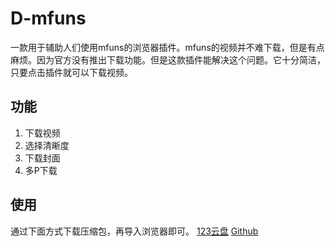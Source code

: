 # D-mfuns
一款用于辅助人们使用mfuns的浏览器插件。mfuns的视频并不难下载，但是有点麻烦。因为官方没有推出下载功能。但是这款插件能解决这个问题。它十分简洁，只要点击插件就可以下载视频。
##  功能
1. 下载视频
2. 选择清晰度
3. 下载封面
4. 多P下载
## 使用
通过下面方式下载压缩包，再导入浏览器即可。
[123云盘](https://www.123684.com/s/fFb4jv-yOUBd)
[Github](https://github.com/YuiGasuki/D-mfuns/blob/main/resources/D-mfuns%200.1.0.7z)